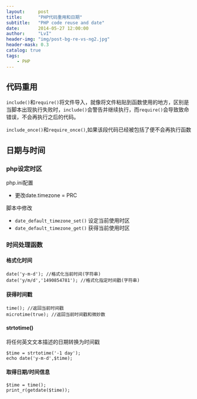```yaml
---
layout:     post
title:      "PHP代码重用和日期"
subtitle:   "PHP code reuse and date"
date:       2014-05-27 12:00:00
author:     "LvI"
header-img: "img/post-bg-re-vs-ng2.jpg"
header-mask: 0.3
catalog: true
tags:
    - PHP
---
```



## 代码重用

`include()`和`require()`将文件导入，就像将文件粘贴到函数使用的地方，区别是当脚本出现执行失败时，`include()`会警告并继续执行，而`require()`会导致致命错误，不会再执行之后的代码。

`include_once()`和`require_once()`,如果该段代码已经被包括了便不会再执行函数

## 日期与时间

### php设定时区

php.ini配置

- 更改date.timezone = PRC

脚本中修改

- `date_default_timezone_set()` 设定当前使用时区
- `date_default_timezone_get()` 获得当前使用时区

### 时间处理函数

#### 格式化时间

```
date('y-m-d'); //格式化当前时间(字符串)
date('y/m/d','1490854781'); //格式化指定时间戳(字符串)
```

#### 获得时间戳

```
time(); //返回当前时间戳
microtime(true); //返回当前时间戳和微妙数
```

#### strtotime()

将任何英文文本描述的日期转换为时间戳

```
$time = strtotime('-1 day');
echo date('y-m-d',$time);
```

#### 取得日期/时间信息

```
$time = time();
print_r(getdate($time));
```